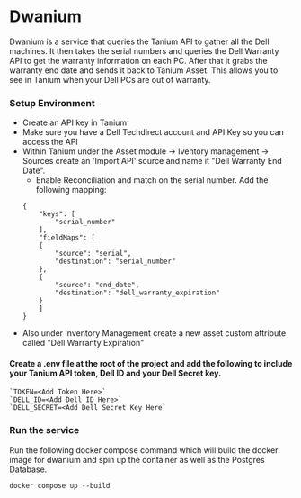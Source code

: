 # Dwanium
Dwanium is a service that queries the Tanium API to gather all the Dell machines. It then takes the serial 
numbers and queries the Dell Warranty API to get the warranty information on each PC. After that it grabs the warranty 
end date and sends it back to Tanium Asset. This allows you to see in Tanium when your Dell PCs are out of warranty.

### Setup Environment
- Create an API key in Tanium
- Make sure you have a Dell Techdirect account and API Key so you can access the API
- Within Tanium under the Asset module -> Iventory management -> Sources create an 'Import API' source and name it "Dell Warranty End Date".
    - Enable Reconciliation and match on the serial number. Add the following mapping:
    ```
    {
        "keys": [
            "serial_number"
        ],
        "fieldMaps": [
        {
            "source": "serial",
            "destination": "serial_number"
        },
        {
            "source": "end_date",
            "destination": "dell_warranty_expiration"
        }
        ]
    }
    ```
- Also under Inventory Management create a new asset custom attribute called "Dell Warranty Expiration"

#### Create a .env file at the root of the project and add the following to include your Tanium API token, Dell ID and your Dell Secret key.  
```
`TOKEN=<Add Token Here>`  
`DELL_ID=<Add Dell ID Here>`  
`DELL_SECRET=<Add Dell Secret Key Here`
```
### Run the service
Run the following docker compose command which will build the docker image for dwanium
and spin up the container as well as the Postgres Database. 
```
docker compose up --build
```
